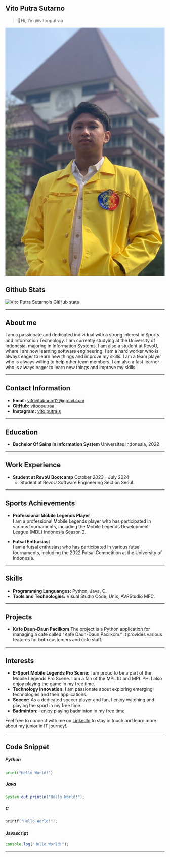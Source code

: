 ## Vito Putra Sutarno

> 👋Hi, I’m @vitooputraa

![Vito Putra Sutarno](assets/3x4.jpg)

## Github Stats

![Vito Putra Sutarno's GitHub stats](https://github-readme-stats.vercel.app/api?username=vitooputraa&show_icons=true&theme=radical)

---

## About me

I am a passionate and dedicated individual with a strong interest in Sports and Information Technology. I am currently studying at the University of Indonesia, majoring in Information Systems. I am also a student at RevoU, where I am now learning software engineering. I am a hard worker who is always eager to learn new things and improve my skills. I am a team player who is always willing to help other team members. I am also a fast learner who is always eager to learn new things and improve my skills.

---

## Contact Information

- **Email:** vitovitoboom12@gmail.com 
- **GitHub:** [vitooputraa](https://github.com/vitooputraa)
- **Instagram:** [vito.putra.s](https://instagram.com/vito.putra.s)


---

## Education

- **Bachelor Of Sains in Information System**
  Universitas Indonesia, 2022

---

## Work Experience

- **Student at RevoU Bootcamp**
  October 2023 - July 2024
  - Student at RevoU Software Engineering Section Seoul.

---

## Sports Achievements

- **Professional Mobile Legends Player**  
  I am a professional Mobile Legends player who has participated in various tournaments, including the Mobile Legends Development League (MDL) Indonesia Season 2.

- **Futsal Enthusiast**  
  I am a futsal enthusiast who has participated in various futsal tournaments, including the 2022 Futsal Competition at the University of Indonesia.

---

## Skills
 
- **Programming Languanges:** Python, Java, C.
- **Tools and Technologies:** Visual Studio Code, Unix, AVRStudio MFC. 

---

## Projects

- **Kafe Daun-Daun Pacilkom**
  The project is a Python application for managing a cafe called "Kafe Daun-Daun Pacilkom." It provides various features for both customers and cafe staff.

---

## Interests

- **E-Sport Mobile Legends Pro Scene**: I am proud to be a part of the Mobile Legends Pro Scene. I am a fan of the MPL ID and MPL PH. I also enjoy playing the game in my free time.
- **Technology Innovation:** I am passionate about exploring emerging technologies and their applications.
- **Soccer:** As a dedicated soccer player and fan, I enjoy watching and playing the sport in my free time.
- **Badminton**: I enjoy playing badminton in my free time.

Feel free to connect with me on [LinkedIn](https://www.linkedin.com/in/vitoputrasutarno/) to stay in touch and learn more about my junior in IT journey!.

---

## Code Snippet

##### Python
```python
print("Hello World!")
```

##### Java
```java
System.out.println("Hello World!");
```

##### C
```c
printf("Hello World!");
```

#### Javascript
```javascript
console.log("Hello World!");
```
---
